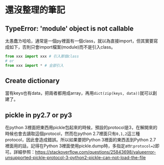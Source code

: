 # 還沒整理的筆記

## TypeError: 'module' object is not callable

太愚蠢ㄌ哈哈，通常是一個py裡面有一個class，就以為直接import，但其實要寫成如下，否則只會import檔案(module)而不是引入class。

```python
from xxx import xxx # 引入那個class
# or
from xxx import * # 全部引入
```

## Create dictionary

當有keys也有data，把兩者都用成array，再用`dict(zip(keys, data))`就可以創建了。

## pickle in py2.7 or py3

在python 3裡面把東西用pickle包起來的時候，預設的protocol是3，在解開來的時候也會去讀取這個protocol，然而在python 2.7裡面只有`0,1,2`這三種protocol，因此會造成錯誤。所以如果要把Python 3裡面的東西丟到Python 2.7裡面用的話，記得在Python 3裡面使用pickle.dump時，多指定attr:`protocol=2`即可。詳細參照：https://stackoverflow.com/questions/25843698/valueerror-unsupported-pickle-protocol-3-python2-pickle-can-not-load-the-file



